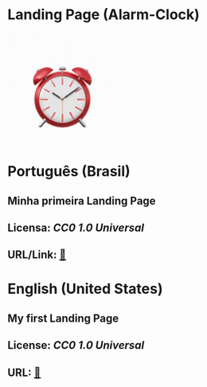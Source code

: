 # Landing Page (Alarm-Clock)

<img src="imgs/alarm-clock-wake-up-GIF.gif" heigth="36px"></img>

# Português (Brasil)
## Minha primeira Landing Page
## <strong>Licensa:</strong> <em>CC0 1.0 Universal</em>
## URL/Link: <a href="https://arthurferreira-dev.github.io/Alarm-Clock/">🔗</a>

# English (United States)
## My first Landing Page
## <strong>License:</strong> <em>CC0 1.0 Universal</em>
## URL: <a href="https://arthurferreira-dev.github.io/Alarm-Clock/">🔗</a>